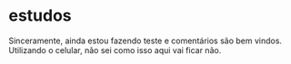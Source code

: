# estudos
Sinceramente, ainda estou fazendo teste e comentários são bem vindos. Utilizando o celular, não sei como isso aqui vai ficar não. 
